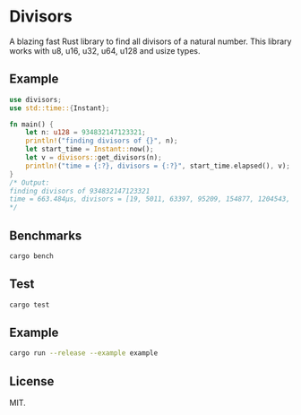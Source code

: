 # Divisors
A blazing fast Rust library to find all divisors of a natural number. This library works with u8, u16, u32, u64, u128 and usize types.
## Example
``` Rust
use divisors;
use std::time::{Instant};

fn main() {
    let n: u128 = 934832147123321;
    println!("finding divisors of {}", n);
    let start_time = Instant::now();
    let v = divisors::get_divisors(n);
    println!("time = {:?}, divisors = {:?}", start_time.elapsed(), v);
}
/* Output:
finding divisors of 934832147123321
time = 663.484µs, divisors = [19, 5011, 63397, 95209, 154877, 1204543, 2942663, 317682367, 776088647, 6035964973, 9818737169, 14745684293, 186556006211, 49201691953859]
*/
```

## Benchmarks
```sh
cargo bench
```

## Test
```sh
cargo test
```

## Example
```sh
cargo run --release --example example
```
## License
MIT.
